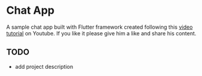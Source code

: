 # Chat App

A sample chat app built with Flutter framework created following this [video tutorial](https://www.youtube.com/watch?v=h-igXZCCrrc) on Youtube. If you like it please give him a like and share his content.

## TODO

- add project description
